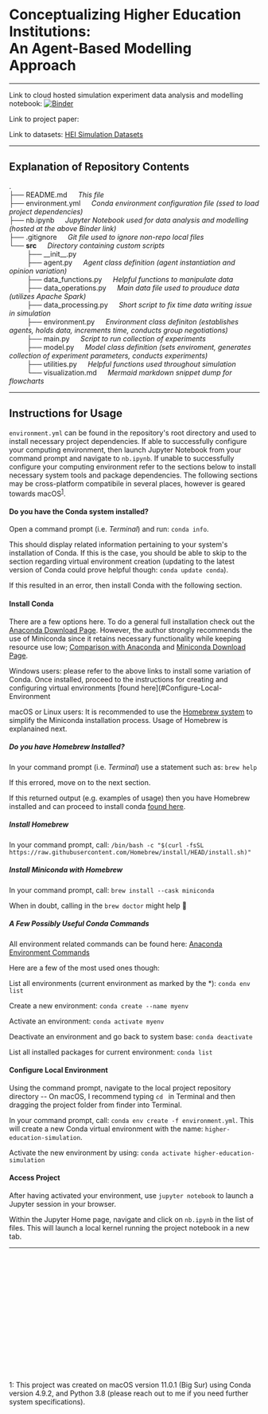 # Conceptualizing Higher Education Institutions: <br> An Agent-Based Modelling Approach

--- 

Link to cloud hosted simulation experiment data analysis and modelling notebook: [![Binder](https://mybinder.org/badge_logo.svg)](https://mybinder.org/v2/gh/wyattowalsh/higher-education-simulation/HEAD?filepath=nb.ipynb)

Link to project paper: 

Link to datasets: [HEI Simulation Datasets](https://drive.google.com/drive/folders/1Wm6Am1LubhPjelnSdu8cVUVhQjOkQ36n?usp=sharing)

---

## Explanation of Repository Contents
. <br>
├── README.md     &emsp;                  *This file* <br>
├── environment.yml     &emsp;            *Conda environment configuration file (ssed to load project dependencies)* <br>
├── nb.ipynb                  &emsp;      *Jupyter Notebook used for data analysis and modelling (hosted at the above Binder link)* <br>
├── .gitignore            &emsp;          *Git file used to ignore non-repo local files*  <br>
└── **src**                  &emsp;       *Directory containing custom scripts*     <br>
&emsp;  &emsp;  ├── \_\_init\_\_.py <br>
 &emsp;  &emsp; ├── agent.py        &emsp;            *Agent class definition (agent instantiation and opinion variation)* <br>
 &emsp;  &emsp; ├── data_functions.py     &emsp;      *Helpful functions to manipulate data* <br>
 &emsp;  &emsp; ├── data_operations.py    &emsp;      *Main data file used to prouduce data (utilizes Apache Spark)* <br>
  &emsp; &emsp; ├── data_processing.py    &emsp;      *Short script to fix time data writing issue in simulation* <br>
  &emsp; &emsp; ├── environment.py       &emsp;       *Environment class definiton (establishes agents, holds data, increments time, conducts group negotiations)* <br>
 &emsp;  &emsp; ├── main.py        &emsp;             *Script to run collection of experiments* <br>
  &emsp; &emsp; ├── model.py      &emsp;              *Model class definition (sets enviroment, generates collection of experiment parameters, conducts experiments)* <br>
 &emsp;   &emsp; ├── utilities.py     &emsp;           *Helpful functions used throughout simulation* <br>
   &emsp; &emsp; └── visualization.md     &emsp;      *Mermaid markdown snippet dump for flowcharts* <br>
    
----
## Instructions for Usage

`environment.yml`  can be found in the repository's root directory and used to install necessary project dependencies. If able to successfully configure your computing environment, then launch Jupyter Notebook from your command prompt and navigate to `nb.ipynb`. If unable to successfully configure your computing environment refer to the sections below to install necessary system tools and package dependencies. The following sections may be cross-platform compatibile in several places, however is geared towards macOS<sup>[1](#footnote1)</sup>.

#### Do you have the Conda system installed?

Open a command prompt (i.e. *Terminal*) and run: `conda info`.

This should display related information pertaining to your system's installation of Conda. If this is the case, you should be able to skip to the section regarding virtual environment creation (updating to the latest version of Conda could prove helpful though: `conda update conda`).

If this resulted in an error, then install Conda with the following section. 

#### Install Conda

There are a few options here. To do a general full installation check out the [Anaconda Download Page](https://docs.conda.io/projects/conda/en/latest/user-guide/install/). However, the author strongly recommends the use of Miniconda since it retains necessary functionality while keeping resource use low; [Comparison with Anaconda](https://docs.conda.io/projects/conda/en/latest/user-guide/install/download.html#anaconda-or-miniconda) and [Miniconda Download Page](https://docs.conda.io/en/latest/miniconda.html). 

Windows users: please refer to the above links to install some variation of Conda. Once installed, proceed to the instructions for creating and configuring virtual environments [found here](#Configure-Local-Environment

macOS or Linux users: It is recommended to use the [Homebrew system](https://brew.sh/) to simplify the Miniconda installation process. Usage of Homebrew is explanained next. 

##### Do you have Homebrew Installed?

In your command prompt (i.e. *Terminal*) use a statement such as: `brew help`

If this errored, move on to the next section.

If this returned output (e.g. examples of usage) then you have Homebrew installed and can proceed to install conda [found here](#Install-Miniconda-with-Homebrew).

##### Install Homebrew

In your command prompt, call: `/bin/bash -c "$(curl -fsSL https://raw.githubusercontent.com/Homebrew/install/HEAD/install.sh)"`

##### Install Miniconda with Homebrew

In your command prompt, call: `brew install --cask miniconda`

When in doubt, calling in the `brew doctor` might help :pill: 

##### A Few Possibly Useful Conda Commands

All environment related commands can be found here: [Anaconda Environment Commands](https://docs.conda.io/projects/conda/en/latest/user-guide/tasks/manage-environments.html)

Here are a few of the most used ones though: 

List all environments (current environment as marked by the \*): `conda env list`

Create a new environment: `conda create --name myenv`

Activate an environment: `conda activate myenv`

Deactivate an environment and go back to system base: `conda deactivate`

List all installed packages for current environment: `conda list`

#### Configure Local Environment

Using the command prompt, navigate to the local project repository directory -- On macOS, I recommend typing `cd ` in Terminal and then dragging the project folder from finder into Terminal. 

In your command prompt, call: `conda env create -f environment.yml`. This will create a new Conda virtual environment with the name: `higher-education-simulation`.

Activate the new environment by using: `conda activate higher-education-simulation`

#### Access Project

After having activated your environment, use `jupyter notebook` to launch a Jupyter session in your browser. 

Within the Jupyter Home page, navigate and click on `nb.ipynb` in the list of files. This will launch a local kernel running the project notebook in a new tab. 

---
<br></br>
<br></br>
<br></br>
<br></br>
<br></br>
<br></br>
<br></br>

<a name="footnote1">1</a>: This project was created on macOS version 11.0.1 (Big Sur) using Conda version 4.9.2, and Python 3.8 (please reach out to me if you need further system specifications). 
